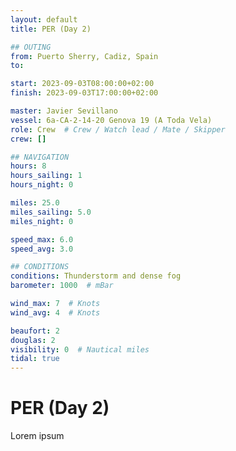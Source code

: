 ```yaml
---
layout: default
title: PER (Day 2)

## OUTING
from: Puerto Sherry, Cadiz, Spain
to:

start: 2023-09-03T08:00:00+02:00
finish: 2023-09-03T17:00:00+02:00

master: Javier Sevillano
vessel: 6a-CA-2-14-20 Genova 19 (A Toda Vela)
role: Crew  # Crew / Watch lead / Mate / Skipper
crew: []

## NAVIGATION
hours: 8
hours_sailing: 1
hours_night: 0

miles: 25.0
miles_sailing: 5.0
miles_night: 0

speed_max: 6.0
speed_avg: 3.0

## CONDITIONS
conditions: Thunderstorm and dense fog
barometer: 1000  # mBar

wind_max: 7  # Knots
wind_avg: 4  # Knots

beaufort: 2
douglas: 2
visibility: 0  # Nautical miles
tidal: true
---
```


# PER (Day 2)

Lorem ipsum